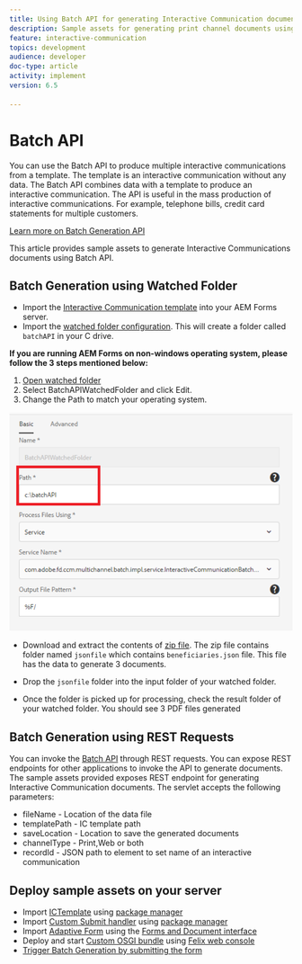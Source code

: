 ```yaml
---
title: Using Batch API for generating Interactive Communication documents
description: Sample assets for generating print channel documents using batch API
feature: interactive-communication
topics: development
audience: developer
doc-type: article
activity: implement
version: 6.5

---
```


# Batch API

You can use the Batch API to produce multiple interactive communications from a template. The template is an interactive communication without any data. The Batch API combines data with a template to produce an interactive communication. The API is useful in the mass production of interactive communications. For example, telephone bills, credit card statements for multiple customers.

 [Learn more on Batch Generation API](https://docs.adobe.com/content/help/en/experience-manager-65/forms/interactive-communications/generate-multiple-interactive-communication-using-batch-api.html)

 This article provides sample assets to generate Interactive Communications documents using Batch API.

## Batch Generation using Watched Folder

* Import the [Interactive Communication template](assets/Beneficiaries-confirmation.zip) into your AEM Forms server. 
* Import the [watched folder configuration](assets/batch-generation-api.zip). This will create a folder called `batchAPI` in your C drive.

**If you are running AEM Forms on non-windows operating system, please follow the 3 steps mentioned below:**

1. [Open watched folder](http://localhost:4502/libs/fd/core/WatchfolderUI/content/UI.html)
2. Select BatchAPIWatchedFolder and click Edit.
3. Change the Path to match your operating system.

![path](assets/watched-folder-batch-api-basic.PNG)

* Download and extract the contents of [zip file](assets/jsonfile.zip). The zip file contains folder named `jsonfile` which contains `beneficiaries.json` file. This file has the data to generate 3 documents.

* Drop the `jsonfile` folder into the input folder of your watched folder. 
* Once the folder is picked up for processing, check the result folder of your watched folder. You should see 3 PDF files generated

## Batch Generation using REST Requests

You can invoke the [Batch API](https://helpx.adobe.com/experience-manager/6-5/forms/javadocs/index.html) through REST requests. You can expose REST endpoints for other applications to invoke the API to generate documents.
The sample assets provided exposes REST endpoint for generating Interactive Communication documents. The servlet accepts the following parameters:

* fileName - Location of the data file
* templatePath -  IC template path
* saveLocation - Location to save the generated documents
* channelType - Print,Web or both
* recordId - JSON path to element to set name of an interactive communication

## Deploy sample assets on your server

* Import [ICTemplate](assets/ICTemplate.zip) using [package manager](http://localhost:4502/crx/packmgr/index.jsp)
* Import [Custom Submit handler](assets/BatchAPICustomSubmit.zip) using [package manager](http://localhost:4502/crx/packmgr/index.jsp)
* Import [Adaptive Form](assets/BatchGenerationAPIAF.zip) using the [Forms and Document interface](http://localhost:4502/aem/forms.html/content/dam/formsanddocuments)
* Deploy and start [Custom OSGI bundle](assets/batchgenerationapi.batchgenerationapi.core-1.0-SNAPSHOT.jar) using [Felix web console](http://localhost:4502/system/console/bundles)
* [Trigger Batch Generation by submitting the form](http://localhost:4502/content/dam/formsanddocuments/batchgenerationapi/jcr:content?wcmmode=disabled)
